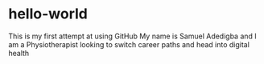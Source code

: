 # hello-world
This is my first attempt at using GitHub
My name is Samuel Adedigba and I am a Physiotherapist looking to switch career paths and head into digital health
